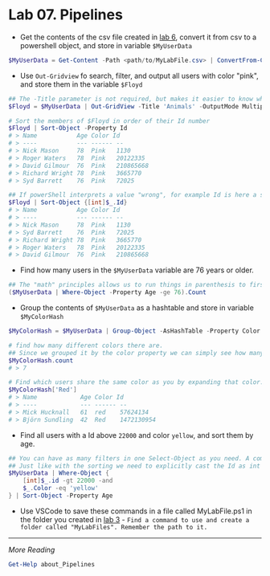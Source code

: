 # Lab 07. Pipelines

- Get the contents of the csv file created in [lab 6](../06.%20Text%20and%20Files/Lab.md), convert it from csv to a powershell object, and store in variable `$MyUserData`

```PowerShell
$MyUserData = Get-Content -Path <path/to/MyLabFile.csv> | ConvertFrom-Csv -Delimiter ';'
```

- Use `Out-Gridview` fo search, filter, and output all users with color "pink", and store them in the variable `$Floyd`

```PowerShell
## The -Title parameter is not required, but makes it easier to know what you're looking for.
$Floyd = $MyUserData | Out-GridView -Title 'Animals' -OutputMode Multiple 

# Sort the members of $Floyd in order of their Id number
$Floyd | Sort-Object -Property Id
# > Name           Age Color Id
# > ----           --- ------ --
# > Nick Mason     78  Pink   1130
# > Roger Waters   78  Pink   20122335
# > David Gilmour  76  Pink   210865668
# > Richard Wright 78  Pink   3665770
# > Syd Barrett    76  Pink   72025

## If powerShell interprets a value "wrong", for example Id is here a string, and sorted wrong, we can force it to be interpreted as int by using explicit typecasting
$Floyd | Sort-Object {[int]$_.Id}
# > Name           Age Color Id
# > ----           --- ------ --
# > Nick Mason     78  Pink   1130
# > Syd Barrett    76  Pink   72025
# > Richard Wright 78  Pink   3665770
# > Roger Waters   78  Pink   20122335
# > David Gilmour  76  Pink   210865668
```

- Find how many users in the `$MyUserData` variable are 76 years or older.

```PowerShell
## The "math" principles allows us to run things in parenthesis to first perform the filtering, then expand the count property.
($MyUserData | Where-Object -Property Age -ge 76).Count
```

- Group the contents of `$MyUserData` as a hashtable and store in variable `$MyColorHash`

```PowerShell
$MyColorHash = $MyUserData | Group-Object -AsHashTable -Property Color

# find how many different colors there are.
## Since we grouped it by the color property we can simply see how many there are in our list.
$MyColorHash.count
# > 7

# Find which users share the same color as you by expanding that color.
$MyColorHash['Red']
# > Name            Age Color Id
# > ----            --- ------ --
# > Mick Hucknall   61  red    57624134
# > Björn Sundling  42  Red    1472130954
```

- Find all users with a Id above `22000` and color `yellow`, and sort them by age.

```PowerShell
## You can have as many filters in one Select-Object as you need. A common way of keeping it readable is writing each statement on a new line
## Just like with the sorting we need to explicitly cast the Id as int or we wont get all the results.
$MyUserData | Where-Object {
    [int]$_.id -gt 22000 -and 
    $_.Color -eq 'yellow'
} | Sort-Object -Property Age
```

- Use VSCode to save these commands in a file called MyLabFile.ps1 in the folder you created in [lab  3](../03.%20Commands%20and%20Methods/Detailed.md) - `Find a command to use and create a folder called "MyLabFiles". Remember the path to it.`

---

*More Reading*

```PowerShell
Get-Help about_Pipelines
```
